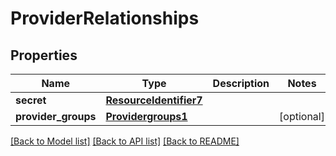 # ProviderRelationships

## Properties
Name | Type | Description | Notes
------------ | ------------- | ------------- | -------------
**secret** | [**ResourceIdentifier7**](ResourceIdentifier7.md) |  | 
**provider_groups** | [**Providergroups1**](Providergroups1.md) |  | [optional] 

[[Back to Model list]](../README.md#documentation-for-models) [[Back to API list]](../README.md#documentation-for-api-endpoints) [[Back to README]](../README.md)

